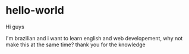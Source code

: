 # hello-world

Hi guys

I'm brazilian and i want to learn english and web developement, why not make this at the same time?
thank you for the knowledge
